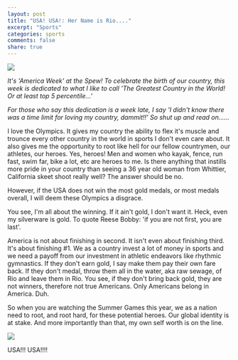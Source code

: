 ```yaml
---
layout: post
title: "USA! USA!: Her Name is Rio...."
excerpt: "Sports"
categories: sports
comments: false
share: true
---
```


![](https://s-media-cache-ak0.pinimg.com/564x/01/c1/e9/01c1e989fdeccbf84383ac3f50402e29.jpg)




*It's 'America Week' at the Spew! To celebrate the birth of our country, this week is dedicated to what I like to call 'The Greatest Country in the World! Or at least top 5 percentile...'*

*For those who say this dedication is a week late, I say 'I didn't know there was a time limit for loving my country, dammit!!' So shut up and read on......*



I love the Olympics. It gives my country the ability to flex it's muscle and trounce every other country in the world in sports I don't even care about. It also gives me the opportunity to root like hell for our fellow countrymen, our athletes, our heroes. Yes, heroes! Men and women who kayak, fence, run fast, swim far, bike a lot, etc are heroes to me. Is there anything that instills more pride in your country than seeing a 36 year old woman from Whittier, California skeet shoot really well? The answer should be no.


However, if the USA does not win the most gold medals, or most medals overall, I will deem these Olympics a disgrace.


You see, I'm all about the winning. If it ain't gold, I don't want it. Heck, even my silverware is gold. To quote Reese Bobby: 'if you are not first, you are last'. 


America is not about finishing in second. It isn't even about finishing third. It's about finishing #1. We as a country invest a lot of money in sports and we need a payoff from our investment in athletic endeavors like rhythmic gymnastics. If they don't earn gold, I say make them pay their own fare back. If they don't medal, throw them all in the water, aka raw sewage, of Rio and leave them in Rio. You see, if they don't bring back gold, they are not winners, therefore not true Americans. Only Americans belong in America. Duh.


So when you are watching the Summer Games this year, we as a nation need to root, and root hard, for these potential heroes. Our global identity is at stake. And more importantly than that, my own self worth is on the line. 

![](http://www.totalprosports.com/wp-content/uploads/2013/08/8-usa-fan-fans-with-signs-shaved-into-their-chest-back-hair.jpeg)

USA!!! USA!!!!






